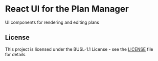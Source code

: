 # React UI for the Plan Manager

UI components for rendering and editing plans

## License

This project is licensed under the BUSL-1.1 License - see the [LICENSE](LICENSE) file for details
